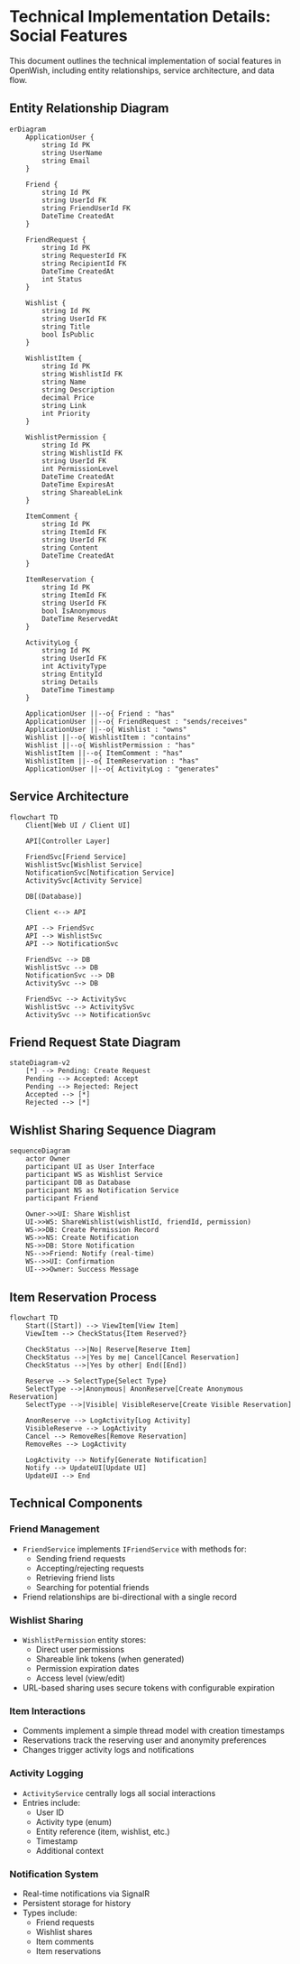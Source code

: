 # Technical Implementation Details: Social Features

This document outlines the technical implementation of social features in OpenWish, including entity relationships, service architecture, and data flow.

## Entity Relationship Diagram

```mermaid
erDiagram
    ApplicationUser {
        string Id PK
        string UserName
        string Email
    }
    
    Friend {
        string Id PK
        string UserId FK
        string FriendUserId FK
        DateTime CreatedAt
    }
    
    FriendRequest {
        string Id PK
        string RequesterId FK
        string RecipientId FK
        DateTime CreatedAt
        int Status
    }
    
    Wishlist {
        string Id PK
        string UserId FK
        string Title
        bool IsPublic
    }
    
    WishlistItem {
        string Id PK
        string WishlistId FK
        string Name
        string Description
        decimal Price
        string Link
        int Priority
    }
    
    WishlistPermission {
        string Id PK
        string WishlistId FK
        string UserId FK
        int PermissionLevel
        DateTime CreatedAt
        DateTime ExpiresAt
        string ShareableLink
    }
    
    ItemComment {
        string Id PK
        string ItemId FK
        string UserId FK
        string Content
        DateTime CreatedAt
    }
    
    ItemReservation {
        string Id PK
        string ItemId FK
        string UserId FK
        bool IsAnonymous
        DateTime ReservedAt
    }
    
    ActivityLog {
        string Id PK
        string UserId FK
        int ActivityType
        string EntityId
        string Details
        DateTime Timestamp
    }
    
    ApplicationUser ||--o{ Friend : "has"
    ApplicationUser ||--o{ FriendRequest : "sends/receives"
    ApplicationUser ||--o{ Wishlist : "owns"
    Wishlist ||--o{ WishlistItem : "contains"
    Wishlist ||--o{ WishlistPermission : "has"
    WishlistItem ||--o{ ItemComment : "has"
    WishlistItem ||--o{ ItemReservation : "has"
    ApplicationUser ||--o{ ActivityLog : "generates"
```

## Service Architecture

```mermaid
flowchart TD
    Client[Web UI / Client UI]
    
    API[Controller Layer]
    
    FriendSvc[Friend Service]
    WishlistSvc[Wishlist Service]
    NotificationSvc[Notification Service]
    ActivitySvc[Activity Service]
    
    DB[(Database)]
    
    Client <--> API
    
    API --> FriendSvc
    API --> WishlistSvc
    API --> NotificationSvc
    
    FriendSvc --> DB
    WishlistSvc --> DB
    NotificationSvc --> DB
    ActivitySvc --> DB
    
    FriendSvc --> ActivitySvc
    WishlistSvc --> ActivitySvc
    ActivitySvc --> NotificationSvc
```

## Friend Request State Diagram

```mermaid
stateDiagram-v2
    [*] --> Pending: Create Request
    Pending --> Accepted: Accept
    Pending --> Rejected: Reject
    Accepted --> [*]
    Rejected --> [*]
```

## Wishlist Sharing Sequence Diagram

```mermaid
sequenceDiagram
    actor Owner
    participant UI as User Interface
    participant WS as Wishlist Service
    participant DB as Database
    participant NS as Notification Service
    participant Friend
    
    Owner->>UI: Share Wishlist
    UI->>WS: ShareWishlist(wishlistId, friendId, permission)
    WS->>DB: Create Permission Record
    WS->>NS: Create Notification
    NS->>DB: Store Notification
    NS-->>Friend: Notify (real-time)
    WS-->>UI: Confirmation
    UI-->>Owner: Success Message
```

## Item Reservation Process

```mermaid
flowchart TD
    Start([Start]) --> ViewItem[View Item]
    ViewItem --> CheckStatus{Item Reserved?}
    
    CheckStatus -->|No| Reserve[Reserve Item]
    CheckStatus -->|Yes by me| Cancel[Cancel Reservation]
    CheckStatus -->|Yes by other| End([End])
    
    Reserve --> SelectType{Select Type}
    SelectType -->|Anonymous| AnonReserve[Create Anonymous Reservation]
    SelectType -->|Visible| VisibleReserve[Create Visible Reservation]
    
    AnonReserve --> LogActivity[Log Activity]
    VisibleReserve --> LogActivity
    Cancel --> RemoveRes[Remove Reservation]
    RemoveRes --> LogActivity
    
    LogActivity --> Notify[Generate Notification]
    Notify --> UpdateUI[Update UI]
    UpdateUI --> End
```

## Technical Components

### Friend Management
- `FriendService` implements `IFriendService` with methods for:
  - Sending friend requests
  - Accepting/rejecting requests
  - Retrieving friend lists
  - Searching for potential friends
- Friend relationships are bi-directional with a single record

### Wishlist Sharing
- `WishlistPermission` entity stores:
  - Direct user permissions
  - Shareable link tokens (when generated)
  - Permission expiration dates
  - Access level (view/edit)
- URL-based sharing uses secure tokens with configurable expiration

### Item Interactions
- Comments implement a simple thread model with creation timestamps
- Reservations track the reserving user and anonymity preferences
- Changes trigger activity logs and notifications

### Activity Logging
- `ActivityService` centrally logs all social interactions
- Entries include:
  - User ID
  - Activity type (enum)
  - Entity reference (item, wishlist, etc.)
  - Timestamp
  - Additional context

### Notification System
- Real-time notifications via SignalR
- Persistent storage for history
- Types include:
  - Friend requests
  - Wishlist shares
  - Item comments
  - Item reservations